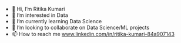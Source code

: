 - 👋 Hi, I’m Ritika Kumari
- 👀 I’m interested in Data
- 🌱 I’m currently learning Data Science
- 💞️ I’m looking to collaborate on Data Science/ML projects 
- 📫 How to reach me www.linkedin.com/in/ritika-kumari-84a907143

<!---
Ritikakumari7/Ritikakumari7 is a ✨ special ✨ repository because its `README.md` (this file) appears on your GitHub profile.
You can click the Preview link to take a look at your changes.
--->
